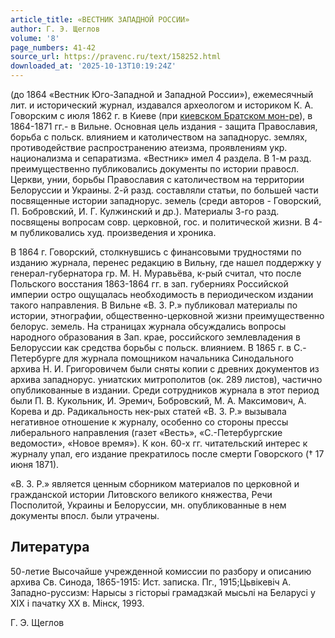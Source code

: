 ```yaml
---
article_title: «ВЕСТНИК ЗАПАДНОЙ РОССИИ»
author: Г. Э. Щеглов
volume: '8'
page_numbers: 41-42
source_url: https://pravenc.ru/text/158252.html
downloaded_at: '2025-10-13T10:19:24Z'
---
```


(до 1864 «Вестник Юго-Западной и Западной России»), ежемесячный лит. и исторический журнал, издавался археологом и историком К. А. Говорским с июля 1862 г. в Киеве (при [киевском Братском мон-ре](<https://pravenc.ru/text/КИЕВО-БРАТСКИЙ В ЧЕСТЬ БОГОЯВЛЕНИЯ МУЖСКОЙ МОНАСТЫРЬ.html>)), в 1864-1871 гг.- в Вильне. Основная цель издания - защита Православия, борьба с польск. влиянием и католичеством на западнорус. землях, противодействие распространению атеизма, проявлениям укр. национализма и сепаратизма. «Вестник» имел 4 раздела. В 1-м разд. преимущественно публиковались документы по истории правосл. Церкви, унии, борьбы Православия с католичеством на территории Белоруссии и Украины. 2-й разд. составляли статьи, по большей части посвященные истории западнорус. земель (среди авторов - Говорский, П. Бобровский, И. Г. Кулжинский и др.). Материалы 3-го разд. посвящены вопросам совр. церковной, гос. и политической жизни. В 4-м публиковались худ. произведения и хроника.

В 1864 г. Говорский, столкнувшись с финансовыми трудностями по изданию журнала, перенес редакцию в Вильну, где нашел поддержку у генерал-губернатора гр. М. Н. Муравьёва, к-рый считал, что после Польского восстания 1863-1864 гг. в зап. губерниях Российской империи остро ощущалась необходимость в периодическом издании такого направления. В Вильне «В. З. Р.» публиковал материалы по истории, этнографии, общественно-церковной жизни преимущественно белорус. земель. На страницах журнала обсуждались вопросы народного образования в Зап. крае, российского землевладения в Белоруссии как средства борьбы с польск. влиянием. В 1865 г. в С.-Петербурге для журнала помощником начальника Синодального архива Н. И. Григоровичем были сняты копии с древних документов из архива западнорус. униатских митрополитов (ок. 289 листов), частично опубликованные в издании. Среди сотрудников журнала в этот период были П. В. Кукольник, И. Эремич, Бобровский, М. А. Максимович, А. Корева и др. Радикальность нек-рых статей «В. З. Р.» вызывала негативное отношение к журналу, особенно со стороны прессы либерального направления (газет «Весть», «С.-Петербургские ведомости», «Новое время»). К кон. 60-х гг. читательский интерес к журналу упал, его издание прекратилось после смерти Говорского († 17 июня 1871).

«В. З. Р.» является ценным сборником материалов по церковной и гражданской истории Литовского великого княжества, Речи Посполитой, Украины и Белоруссии, мн. опубликованные в нем документы впосл. были утрачены.

## Литература

50-летие Высочайше учрежденной комиссии по разбору и описанию архива Св. Синода, 1865-1915: Ист. записка. Пг., 1915;Цьвiкевiч А. Западно-руссизм: Нарысы з гicторыi грамадзкай мысьлi на Беларусi у XIX i пачатку XX в. Мiнск, 1993.

Г. Э. Щеглов
